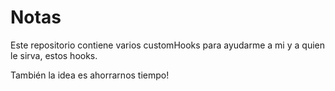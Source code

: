 # Notas

Este repositorio contiene varios customHooks para ayudarme a mi y a quien le sirva, estos hooks.

También la idea es ahorrarnos tiempo!